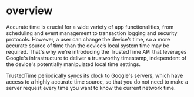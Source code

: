 # overview
Accurate time is crucial for a wide variety of app functionalities, from scheduling and event management to transaction logging and security protocols. However, a user can change the device’s time, so a more accurate source of time than the device’s local system time may be required. That's why we're introducing the TrustedTime API that leverages Google's infrastructure to deliver a trustworthy timestamp, independent of the device's potentially manipulated local time settings.

TrustedTime periodically syncs its clock to Google's servers, which have access to a highly accurate time source, so that you do not need to make a server request every time you want to know the current network time. 
